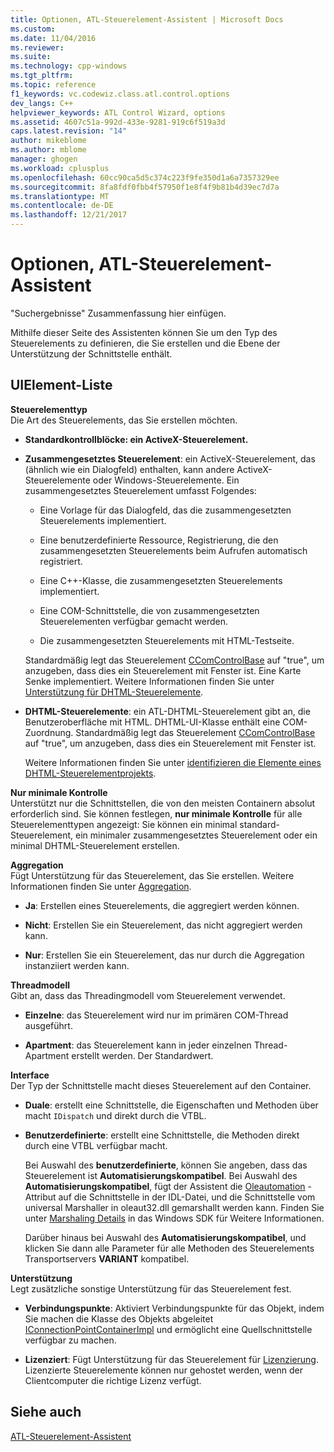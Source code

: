 ```yaml
---
title: Optionen, ATL-Steuerelement-Assistent | Microsoft Docs
ms.custom: 
ms.date: 11/04/2016
ms.reviewer: 
ms.suite: 
ms.technology: cpp-windows
ms.tgt_pltfrm: 
ms.topic: reference
f1_keywords: vc.codewiz.class.atl.control.options
dev_langs: C++
helpviewer_keywords: ATL Control Wizard, options
ms.assetid: 4607c51a-992d-433e-9281-919c6f519a3d
caps.latest.revision: "14"
author: mikeblome
ms.author: mblome
manager: ghogen
ms.workload: cplusplus
ms.openlocfilehash: 60cc90ca5d5c374c223f9fe350d1a6a7357329ee
ms.sourcegitcommit: 8fa8fdf0fbb4f57950f1e8f4f9b81b4d39ec7d7a
ms.translationtype: MT
ms.contentlocale: de-DE
ms.lasthandoff: 12/21/2017
---
```

# <a name="options-atl-control-wizard"></a>Optionen, ATL-Steuerelement-Assistent
"Suchergebnisse" Zusammenfassung hier einfügen.  
  
 Mithilfe dieser Seite des Assistenten können Sie um den Typ des Steuerelements zu definieren, die Sie erstellen und die Ebene der Unterstützung der Schnittstelle enthält.  
  
## <a name="uielement-list"></a>UIElement-Liste  
 **Steuerelementtyp**  
 Die Art des Steuerelements, das Sie erstellen möchten.  
  
-   **Standardkontrollblöcke: ein ActiveX-Steuerelement.**  
  
-   **Zusammengesetztes Steuerelement**: ein ActiveX-Steuerelement, das (ähnlich wie ein Dialogfeld) enthalten, kann andere ActiveX-Steuerelemente oder Windows-Steuerelemente. Ein zusammengesetztes Steuerelement umfasst Folgendes:  
  
    -   Eine Vorlage für das Dialogfeld, das die zusammengesetzten Steuerelements implementiert.  
  
    -   Eine benutzerdefinierte Ressource, Registrierung, die den zusammengesetzten Steuerelements beim Aufrufen automatisch registriert.  
  
    -   Eine C++-Klasse, die zusammengesetzten Steuerelements implementiert.  
  
    -   Eine COM-Schnittstelle, die von zusammengesetzten Steuerelementen verfügbar gemacht werden.  
  
    -   Die zusammengesetzten Steuerelements mit HTML-Testseite.  
  
     Standardmäßig legt das Steuerelement [CComControlBase](../../atl/reference/ccomcontrolbase-class.md#m_bwindowonly) auf "true", um anzugeben, dass dies ein Steuerelement mit Fenster ist. Eine Karte Senke implementiert. Weitere Informationen finden Sie unter [Unterstützung für DHTML-Steuerelemente](../../atl/atl-support-for-dhtml-controls.md).  
  
-   **DHTML-Steuerelemente**: ein ATL-DHTML-Steuerelement gibt an, die Benutzeroberfläche mit HTML. DHTML-UI-Klasse enthält eine COM-Zuordnung. Standardmäßig legt das Steuerelement [CComControlBase](../../atl/reference/ccomcontrolbase-class.md#m_bwindowonly) auf "true", um anzugeben, dass dies ein Steuerelement mit Fenster ist.  
  
     Weitere Informationen finden Sie unter [identifizieren die Elemente eines DHTML-Steuerelementprojekts](../../atl/identifying-the-elements-of-the-dhtml-control-project.md).  
  
 **Nur minimale Kontrolle**  
 Unterstützt nur die Schnittstellen, die von den meisten Containern absolut erforderlich sind. Sie können festlegen, **nur minimale Kontrolle** für alle Steuerelementtypen angezeigt: Sie können ein minimal standard-Steuerelement, ein minimaler zusammengesetztes Steuerelement oder ein minimal DHTML-Steuerelement erstellen.  
  
 **Aggregation**  
 Fügt Unterstützung für das Steuerelement, das Sie erstellen. Weitere Informationen finden Sie unter [Aggregation](../../atl/aggregation.md).  
  
-   **Ja**: Erstellen eines Steuerelements, die aggregiert werden können.  
  
-   **Nicht**: Erstellen Sie ein Steuerelement, das nicht aggregiert werden kann.  
  
-   **Nur**: Erstellen Sie ein Steuerelement, das nur durch die Aggregation instanziiert werden kann.  
  
 **Threadmodell**  
 Gibt an, dass das Threadingmodell vom Steuerelement verwendet.  
  
-   **Einzelne**: das Steuerelement wird nur im primären COM-Thread ausgeführt.  
  
-   **Apartment**: das Steuerelement kann in jeder einzelnen Thread-Apartment erstellt werden. Der Standardwert.  
  
 **Interface**  
 Der Typ der Schnittstelle macht dieses Steuerelement auf den Container.  
  
-   **Duale**: erstellt eine Schnittstelle, die Eigenschaften und Methoden über macht `IDispatch` und direkt durch die VTBL.  
  
-   **Benutzerdefinierte**: erstellt eine Schnittstelle, die Methoden direkt durch eine VTBL verfügbar macht.  
  
     Bei Auswahl des **benutzerdefinierte**, können Sie angeben, dass das Steuerelement ist **Automatisierungskompatibel**. Bei Auswahl des **Automatisierungskompatibel**, fügt der Assistent die [Oleautomation](../../windows/oleautomation.md) -Attribut auf die Schnittstelle in der IDL-Datei, und die Schnittstelle vom universal Marshaller in oleaut32.dll gemarshallt werden kann. Finden Sie unter [Marshaling Details](http://msdn.microsoft.com/library/windows/desktop/ms692621) in das Windows SDK für Weitere Informationen.  
  
     Darüber hinaus bei Auswahl des **Automatisierungskompatibel**, und klicken Sie dann alle Parameter für alle Methoden des Steuerelements Transportservers **VARIANT** kompatibel.  
  
 **Unterstützung**  
 Legt zusätzliche sonstige Unterstützung für das Steuerelement fest.  
  
-   **Verbindungspunkte**: Aktiviert Verbindungspunkte für das Objekt, indem Sie machen die Klasse des Objekts abgeleitet [IConnectionPointContainerImpl](../../atl/reference/iconnectionpointcontainerimpl-class.md) und ermöglicht eine Quellschnittstelle verfügbar zu machen.  
  
-   **Lizenziert**: Fügt Unterstützung für das Steuerelement für [Lizenzierung](http://msdn.microsoft.com/library/windows/desktop/ms690543). Lizenzierte Steuerelemente können nur gehostet werden, wenn der Clientcomputer die richtige Lizenz verfügt.  
  
## <a name="see-also"></a>Siehe auch  
 [ATL-Steuerelement-Assistent](../../atl/reference/atl-control-wizard.md)

